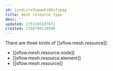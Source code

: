 ```yaml
---
id: jyxdcjrv3npwwki06sfspqg
title: mesh resource type
desc: ''
updated: 1751165107672
created: 1750709118500
---
```


There are three kinds of [[sflow.mesh.resource]]:

- [[sflow.mesh.resource.node]]
- [[sflow.mesh.resource.element]]
- [[sflow.mesh.resource]]